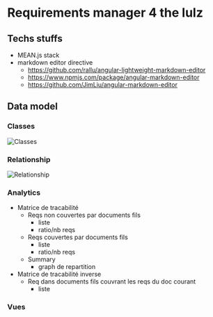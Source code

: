 # Requirements manager 4 the lulz
## Techs stuffs
* MEAN.js stack
* markdown editor directive
  *  https://github.com/rallu/angular-lightweight-markdown-editor
  *  https://www.npmjs.com/package/angular-markdown-editor
  *  https://github.com/JimLiu/angular-markdown-editor

## Data model
### Classes
![Classes](http://g.gravizo.com/source/graph_classes?https%3A%2F%2Fraw.githubusercontent.com%2Fseeb0h%2FREQS.io%2Fmaster%2FGRAPH.md)

### Relationship
![Relationship](http://g.gravizo.com/source/graph_relationship?https%3A%2F%2Fraw.githubusercontent.com%2Fseeb0h%2FREQS.io%2Fmaster%2FGRAPH.md)

### Analytics

* Matrice de tracabilité
  * Reqs non couvertes par documents fils
    * liste
    * ratio/nb reqs
  * Reqs couvertes par documents fils
    * liste
    * ratio/nb reqs
  * Summary
    * graph de repartition
* Matrice de tracabilité inverse
  * Req dans documents fils couvrant les reqs du doc courant
    * liste

### Vues


